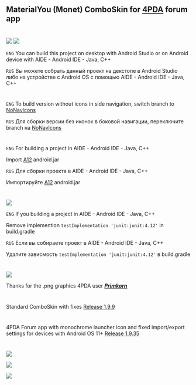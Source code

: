 ## MaterialYou (Monet) ComboSkin for [4PDA](https://4pda.to/forum/index.php?showtopic=673755) forum app
#
<img src="https://img.shields.io/badge/minSdk-31-blue?longCache=true&style=flat">

<img src="https://img.shields.io/badge/Build%20project%20/%20Сборка%20проекта-blue?longCache=true&logo=github&labelColor=blue&style=flat">

`ENG`
You can build this project on desktop with Android Studio or on Android device with AIDE - Android IDE - Java, C++

`RUS`
Вы можете собрать данный проект на декстопе в Android Studio либо на устройстве с Android OS с помощью AIDE - Android IDE - Java, C++ 

#

`ENG`
To build version without icons in side navigation, switch branch to [NoNavIcons](https://github.com/PycmShoma/4PDA-ComboSkin-MaterialYou/tree/NoNavIcons)

`RUS`
Для сборки версии без иконок в боковой навигации, переключите branch на [NoNavIcons](https://github.com/PycmShoma/4PDA-ComboSkin-MaterialYou/tree/NoNavIcons)

#

`ENG`
For building a project in AIDE - Android IDE - Java, C++

Import [A12](https://github.com/Sable/android-platforms/tree/master/android-32) android.jar

`RUS`
Для сборки проекта в AIDE - Android IDE - Java, C++

Импортируйте [A12](https://github.com/Sable/android-platforms/tree/master/android-32) android.jar

#
#

<img src="https://img.shields.io/badge/Troubleshooting%20/%20Решение%20проблем-blue?longCache=true&logo=github&labelColor=blue&style=flat">

`ENG`
If you building a project in AIDE - Android IDE - Java, C++

Remove implemention `testImplementation 'junit:junit:4.12'` in build.gradle

`RUS`
Если вы собираете проект в AIDE - Android IDE - Java, C++

Удалите зависмость `testImplementation 'junit:junit:4.12'` в build.gradle

#
#

<img src="https://img.shields.io/badge/Credits%20/%20Благодарности-blue?longCache=true&logo=github&labelColor=blue&style=flat">

Thanks for the .png graphics 4PDA user [***Primkorn***](https://4pda.to/forum/index.php?showuser=4207213)

#
#

Standard ComboSkin with fixes [Release 1.9.9](https://github.com/PycmShoma/4PDA-ComboSkin-MaterialYou/releases/tag/1.9.9)

#
#

4PDA Forum app with monochrome launcher icon and fixed import/export settings for devices with Android OS 11+ [Release 1.9.35](https://github.com/PycmShoma/4PDA-ComboSkin-MaterialYou/releases/tag/1.9.35)

#
#

<a href="/assets/screenshots.md"><img src="https://img.shields.io/badge/Screenshots%20/%20Скриншоты-blue?longCache=true&logo=github&labelColor=blue&style=flat"> </a>

<a href="https://4pda.to/forum/index.php?showtopic=1054830"><img src="https://img.shields.io/badge/4PDA%20Thread%20/%20Тема%20на%204PDA-blue?longCache=true&style=flat"> </a>

<a href="/assets/mods.md"><img src="https://img.shields.io/badge/Client%20%20app%20modifications/%20Модификация%20клиента-blue?longCache=true&logo=github&labelColor=blue&style=flat"> </a>



